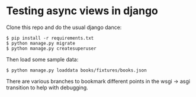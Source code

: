 # Testing async views in django

Clone this repo and do the usual django dance:

``` shell
$ pip install -r requirements.txt
$ python manage.py migrate
$ python manage.py createsuperuser
```

Then load some sample data:

``` shell
$ python manage.py loaddata books/fixtures/books.json
```

There are various branches to bookmark different points in the wsgi -> asgi
transition to help with debugging.
